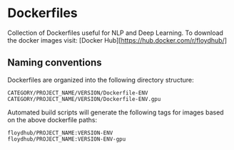 # Dockerfiles

Collection of Dockerfiles useful for NLP and Deep Learning. To download the docker images
visit: [Docker Hub][https://hub.docker.com/r/floydhub/]


## Naming conventions

Dockerfiles are organized into the following directory structure:

```
CATEGORY/PROJECT_NAME/VERSION/Dockerfile-ENV
CATEGORY/PROJECT_NAME/VERSION/Dockerfile-ENV.gpu
```

Automated build scripts will generate the following tags for images based on
the above dockerfile paths:

```
floydhub/PROJECT_NAME:VERSION-ENV
floydhub/PROJECT_NAME:VERSION-ENV-gpu
```
